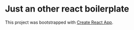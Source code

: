# Just an other react boilerplate
This project was bootstrapped with [Create React App](https://github.com/facebook/create-react-app).